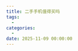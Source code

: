 ```yaml
---
title: 二手手机值得买吗
tags:
  - 
categories:
  - 
date: 2025-11-09 00:00:00
---
```


> 

<!-- more -->

## 
